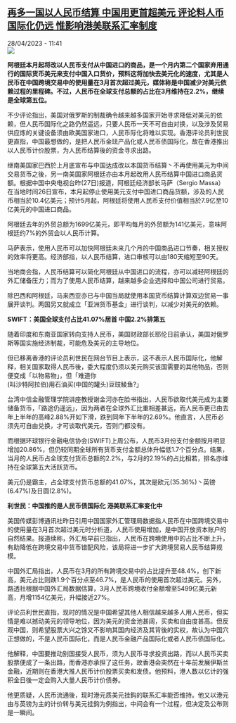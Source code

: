 <!--1682675103000-->
[再多一国以人民币结算 中国用更首超美元 评论料人币国际化仍远 惟影响港美联系汇率制度](https://www.rfi.fr/cn/%E4%B8%AD%E5%9B%BD/20230428-%E5%86%8D%E5%A4%9A%E4%B8%80%E5%9B%BD%E4%BB%A5%E4%BA%BA%E6%B0%91%E5%B8%81%E7%BB%93%E7%AE%97-%E4%B8%AD%E5%9B%BD%E7%94%A8%E6%9B%B4%E9%A6%96%E8%B6%85%E7%BE%8E%E5%85%83-%E8%AF%84%E8%AE%BA%E6%96%99%E4%BA%BA%E5%B8%81%E5%9B%BD%E9%99%85%E5%8C%96%E4%BB%8D%E8%BF%9C-%E6%83%9F%E5%BD%B1%E5%93%8D%E6%B8%AF%E7%BE%8E%E8%81%94%E7%B3%BB%E6%B1%87%E7%8E%87%E5%88%B6%E5%BA%A6)
------

<div>28/04/2023 - 11:41</div><img src="https://s.rfi.fr/media/display/08b57940-15dc-11ea-b0a2-005056bf7c53/w:1280/p:16x9/2015-08-13_MARKETS-BONDS-EURO.JPG"><p><strong>阿根廷本月起将改以人民币支付从中国进口的商品，是一个月内第二个国家弃用通行的国际货币美元来支付中国入口货价，预料这将加快去美元化的速度，尤其是人民币在中国跨境交易中的使用量在3月首次超过美元，媒体称是中国减少对美元依赖过程的里程碑。不过，人民币在全球支付总额的占比在3月维持在2.2%，继续是全球第五位。                    </strong></p><div><p><span><span><span><span><span>不少评论指出，美国对俄罗斯的制裁确令越来越多国家开始寻求降低对美元的依赖，但人民币国际化之路仍然遥远，只要人民币一天不可自由对换，以及涉及贸易供应炼的关键设备须由欧美国家进口，人民币际化将难以实现。香港评论员利世民更直指，中国最想做的，是把人民币金珐产品化或人民币债国际化，故在香港推出以人民币计价股票，为人民币结算後的资金寻求出路。</span></span></span></span></span></p><p><span><span><span><span><span><span><span><span><span>继南美国家巴西於上月底宣布与中国达成改以本国货币结算丶不再使用美元为中间交易货币之後，另一南美国家阿根廷亦由本月起改用人民币结算中国进口商品货额。根据中国中央电视台昨</span></span></span><span><span><span>(27日)报道，阿根廷经济部长马萨（Sergio Massa）在当地时间26日宣布，本月起停止使用美元支付中国进口商品货额，涉及的人民币相当於10.4亿美元；预计5月起，阿根廷将使用人民币支付价值相当於7.9亿至10亿美元的中国进口商品。</span></span></span></span></span></span></span></span></span></p><p><span><span><span><span><span><span><span><span><span>阿根廷去年的外贸总额为</span></span></span><span><span><span>1699亿美元，即平均每月的外贸额为141亿美元，意味阿根廷约7%的外贸会以人民币计算。</span></span></span></span></span></span></span></span></span></p><p><span><span><span><span><span><span><span><span><span>马萨表示，使用人民币可以加快阿根廷未来几个月的中国商品进口节奏，相关授权的效率将更高。经济部指，以人民币结算，进口审核可以由</span></span></span><span><span><span>180天缩短至90天。</span></span></span> </span></span></span></span></span></span></p><p><span><span><span><span><span><span><span><span><span>当地商会指，人民币结算可以简化阿根廷从中国进口的流程，亦可以减轻阿根廷的外汇储备压力；而为了使用人民币结算，越来越多企业选择和中国公司进行贸易。</span></span></span></span></span></span></span></span></span></p><p><span><span><span><span><span><span><span><span><span>除巴西和阿根廷，马来西亚亦已与中国当局就使用本国货币结算计算双边贸易一事展开谈判。两国另又就成立「亚洲货币基金」进行谈判，以减少对美元的依赖。</span></span></span></span></span></span></span></span></span></p><p><span><span><span><span><span><span><strong><span><span><span>SWIFT：美国全球支付占比41.07%居首 中国2.2%排第五</span></span></span></strong></span></span></span></span></span></span></p><p><span><span><span><span><span><span><span><span><span>随着印度和东南亚国家转向支持人民币，美国财政部长耶伦日前承认，美国对俄罗斯等国实施经济制裁，可能危及美元的主导地位。</span></span></span></span></span></span></span></span></span></p><p><span><span><span><span><span><span><span><span><span>但已移离香港的评论员利世民在网台节目上表示，这不表示人民币国际化，他解释，相关国家取得人民币後，委大程度仍须以美元购买该国需要的其他物品，否则便变成「以物易物」，但「难道你</span></span></span><span><span><span>(叫沙特阿拉伯)用石油买(中国的罐头)豆豉鲮鱼?」</span></span></span></span></span></span></span></span></span></p><p><span><span><span><span><span><span><span><span><span>台湾中信金融管理学院讲座教授谢金河亦在脸书指出，人民币欲取代美元成为主要储备货币，「路途仍遥远」，因为两者在全球外汇比重相差甚远，而人民币更已由去年上半年的高峰</span></span></span><span><span><span>2.88%开如下滑，跌到同年下半年的2.69%。他直言，人民币必须先可自由兑换，才可谈取代美元，否则门都没有。</span></span></span></span></span></span></span></span></span></p><p><span><span><span><span><span><span><span><span><span>而根据环球银行金融电信协会</span></span></span><span><span><span>(SWIFT)上周公布，人民币3月份支付金额按月明显增加20.86%，但仍较同期全球所有货币支付金额总体升幅低1.7个百分点。结果，当月的人民币占全球支付货币总额的2.2%，与2月的2.19%的占比相若，排名亦维持在全球第五大活跃货币。</span></span></span></span></span></span></span></span></span></p><p><span><span><span><span><span><span><span><span><span>美元仍是霸主，占全球支付货币总额的</span></span></span><span><span><span>41.07%，其次是欧元(35.36%)丶英镑(6.47%)及日圆(2.8%)。</span></span></span> </span></span></span></span></span></span></p><p><span><span><span><span><span><span><strong><span><span><span>利世民：中国推的是人民币债国际化 港美联系汇率变化中</span></span></span></strong></span></span></span></span></span></span></p><p><span><span><span><span><span><span><span><span><span>美国传媒彭博通讯社昨日引用中国国家外汇管理局数据指人民币在中国跨境交易中的使用量在</span></span></span><span><span><span>3月首次超过美元时分析道，人民币使用增加，是中国开放资本账户的自然结果。报道续称，外汇局早前已指出，人民币在跨境使用中的占比不断上升，有助降低在跨境交易中货币错配风险，该局将进一步扩大跨境贸易人民币结算规模。</span></span></span></span></span></span></span></span></span></p><p><span><span><span><span><span><span><span><span><span>中国外汇局指出，人民币在</span></span></span><span><span><span>3月的所有跨境交易中的占比提升至48.4%，创下新高，美元占比则跌1.9个百分点至46.7%，是人民币的使用首次超过美元。另外，路透社根据中国外汇局数据估算，3月人民币跨境收付金额增至5499亿美元新高，月增1154亿美元，升幅接近27%。</span></span></span></span></span></span></span></span></span></p><p><span><span><span><span><span><span><span><span><span>评论员利世民直指，现时的情况是中国希望其他人相信越来越多人用人民币，但实情是难以撼动美元的领导地位，因为美元的资金池甚阔，买卖和自由度甚高。但反观中国，则希望股票大兴之馀又不影响其国内经济及其背後的实权，故认为中国穴正想做的，不是人民币国际化，而是人民币金融产品国际化或者人民币债国际化。</span></span></span></span></span></span></span></span></span></p><p><span><span><span><span><span><span><span><span><span>他解释，中国要推动别国接受人民币，须为人民币寻求投资出路，而以人民币买卖股票便成了一条出路，而香港亦承担了这任务，故香港会突然在十年前发展伊斯兰金融，近期则在香港大推人民币计价股票买卖和发债。他预料，港人数以亿计的强积金日後一定会购入大量人民币计价债券。</span></span></span></span></span></span></span></span></span></p><p><span><span><span><span><span><span><span><span><span>他更质疑，人民币流通後，现时港元质美元挂鈎的联系汇率能否维持。他又以港元由与英镑为主的计价转与美元挂鈎为例指出，中间会有一个过程，但决定及公布则是一瞬间。</span></span></span></span></span></span></span></span></span></p><div data-selfpromo-newsletter></div><div data-selfpromo-app></div></div>

